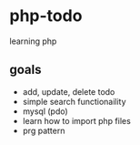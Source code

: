 # php-todo

learning php

## goals

- add, update, delete todo
- simple search functionaility
- mysql (pdo)
- learn how to import php files 
- prg pattern
